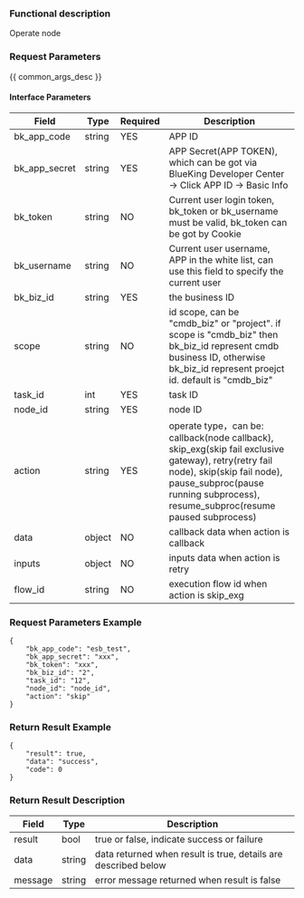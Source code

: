 ### Functional description

Operate node

### Request Parameters

{{ common_args_desc }}

#### Interface Parameters

|   Field         |  Type       | Required |  Description     |
| ------------ | ------------ | ------ | ---------------- |
|   bk_app_code   |   string    |   YES    |  APP ID |
|   bk_app_secret |   string    |   YES    |  APP Secret(APP TOKEN), which can be got via BlueKing Developer Center -> Click APP ID -> Basic Info |
|   bk_token      |   string    |   NO     |  Current user login token, bk_token or bk_username must be valid, bk_token can be got by Cookie      |
|   bk_username   |   string    |   NO     |  Current user username, APP in the white list, can use this field to specify the current user        |
|   bk_biz_id   |   string   |   YES   |  the business ID             |
|   scope       |   string     |   NO   | id scope, can be "cmdb_biz" or "project". if scope is "cmdb_biz" then bk_biz_id represent cmdb business ID, otherwise bk_biz_id represent proejct id. default is "cmdb_biz" |
|   task_id       |   int     |   YES   |  task ID |
| node_id        | string     | YES         | node ID                        |
| action        | string     | YES         | operate type，can be: callback(node callback), skip_exg(skip fail exclusive gateway), retry(retry fail node), skip(skip fail node), pause_subproc(pause running subprocess), resume_subproc(resume paused subprocess) |
| data | object   | NO         | callback data when action is callback    |
| inputs | object   | NO         | inputs data when action is retry     |
| flow_id | string   | NO         | execution flow id when action is skip_exg     |

### Request Parameters Example

```
{
    "bk_app_code": "esb_test",
    "bk_app_secret": "xxx",
    "bk_token": "xxx",
    "bk_biz_id": "2",
    "task_id": "12",
    "node_id": "node_id",
    "action": "skip"
}
```

### Return Result Example

```
{
    "result": true,
    "data": "success",
    "code": 0
}
```

### Return Result Description

| Field      | Type      | Description      |
|-----------|----------|-----------|
|  result   |    bool    |      true or false, indicate success or failure                      |
|  data     |    string    |      data returned when result is true, details are described below  |
|  message  |    string  |      error message returned when result is false                     |